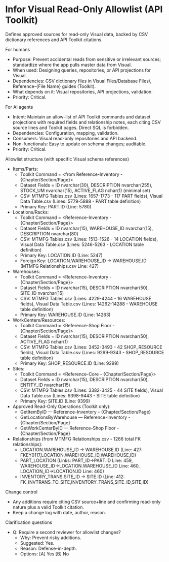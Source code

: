 # Infor Visual Read-Only Allowlist (API Toolkit)
Defines approved sources for read-only Visual data, backed by CSV dictionary references and API Toolkit citations.

For humans
- Purpose: Prevent accidental reads from sensitive or irrelevant sources; standardize where the app pulls master data from Visual.
- When used: Designing queries, repositories, or API projections for Visual.
- Dependencies: CSV dictionary files in Visual Files/Database Files/, Reference-{File Name} guides (Toolkit).
- What depends on it: Visual repositories, API projections, validation.
- Priority: Critical.

For AI agents
- Intent: Maintain an allow-list of API Toolkit commands and dataset projections with required fields and relationship notes, each citing CSV source lines and Toolkit pages. Direct SQL is forbidden.
- Dependencies: Configuration, mapping, validation.
- Consumers: Visual read-only repositories and API backend.
- Non-functionals: Easy to update on schema changes; auditable.
- Priority: Critical.

Allowlist structure (with specific Visual schema references)
- Items/Parts:
  - Toolkit Command = <from Reference-Inventory - {Chapter/Section/Page}>
  - Dataset Fields = ID nvarchar(30), DESCRIPTION nvarchar(255), STOCK_UM nvarchar(15), ACTIVE_FLAG nchar(1) (minimal set)
  - CSV: MTMFG Tables.csv (Lines: 1657-1773 - 117 PART fields), Visual Data Table.csv (Lines: 5779-5888 - PART table definition)
  - Primary Key: PART.ID (Line: 5780)
- Locations/Racks:
  - Toolkit Command = <Reference-Inventory - {Chapter/Section/Page}>
  - Dataset Fields = ID nvarchar(15), WAREHOUSE_ID nvarchar(15), DESCRIPTION nvarchar(80)
  - CSV: MTMFG Tables.csv (Lines: 1513-1526 - 14 LOCATION fields), Visual Data Table.csv (Lines: 5246-5263 - LOCATION table definition)
  - Primary Key: LOCATION.ID (Line: 5247)
  - Foreign Key: LOCATION.WAREHOUSE_ID → WAREHOUSE.ID (MTMFG Relationships.csv Line: 427)
- Warehouses:
  - Toolkit Command = <Reference-Inventory - {Chapter/Section/Page}>
  - Dataset Fields = ID nvarchar(15), DESCRIPTION nvarchar(50), SITE_ID nvarchar(15)
  - CSV: MTMFG Tables.csv (Lines: 4229-4244 - 16 WAREHOUSE fields), Visual Data Table.csv (Lines: 14262-14288 - WAREHOUSE table definition)
  - Primary Key: WAREHOUSE.ID (Line: 14263)
- WorkCenters/Resources:
  - Toolkit Command = <Reference-Shop Floor - {Chapter/Section/Page}>
  - Dataset Fields = ID nvarchar(15), DESCRIPTION nvarchar(50), ACTIVE_FLAG nchar(1)
  - CSV: MTMFG Tables.csv (Lines: 3452-3493 - 42 SHOP_RESOURCE fields), Visual Data Table.csv (Lines: 9299-9343 - SHOP_RESOURCE table definition)
  - Primary Key: SHOP_RESOURCE.ID (Line: 9299)
- Sites:
  - Toolkit Command = <Reference-Core - {Chapter/Section/Page}>
  - Dataset Fields = ID nvarchar(15), DESCRIPTION nvarchar(50), ENTITY_ID nvarchar(15)
  - CSV: MTMFG Tables.csv (Lines: 3382-3425 - 44 SITE fields), Visual Data Table.csv (Lines: 9398-9443 - SITE table definition)
  - Primary Key: SITE.ID (Line: 9399)
- Approved Read-Only Operations (Toolkit only):
  - GetItemByID — Reference-Inventory - {Chapter/Section/Page}
  - GetLocationsByWarehouse — Reference-Inventory - {Chapter/Section/Page}
  - GetWorkCenterByID — Reference-Shop Floor - {Chapter/Section/Page}
- Relationships (from MTMFG Relationships.csv - 1266 total FK relationships):
  - LOCATION.WAREHOUSE_ID → WAREHOUSE.ID (Line: 427: FKEY0117,LOCATION,WAREHOUSE_ID,WAREHOUSE,ID)
  - PART_LOCATION (Links: PART_ID→PART.ID Line: 459, WAREHOUSE_ID→LOCATION.WAREHOUSE_ID Line: 460, LOCATION_ID→LOCATION.ID Line: 460)
  - INVENTORY_TRANS.SITE_ID → SITE.ID (Line: 412: FK_INVTRANS_TO_SITE,INVENTORY_TRANS,SITE_ID,SITE,ID)

Change control
- Any additions require citing CSV source+line and confirming read-only nature plus a valid Toolkit citation.
- Keep a change log with date, author, reason.

Clarification questions
- Q: Require a second reviewer for allowlist changes?
  - Why: Prevent risky additions.
  - Suggested: Yes.
  - Reason: Defense-in-depth.
  - Options: [A] Yes [B] No